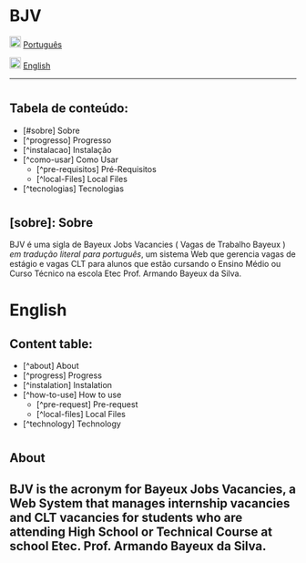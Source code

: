 # BJV

<img src="https://www.gov.br/planalto/pt-br/conheca-a-presidencia/acervo/simbolos-nacionais/bandeira/bandeiragrande.jpg/@@images/image" alt="brazil flag" width="20"/>  [Português]

<img src="https://upload.wikimedia.org/wikipedia/commons/thumb/0/0b/English_language.svg/1920px-English_language.svg.png" alt="brazil flag" width="20"/> [English]

***
#
[Português]: Pt-Br

## Tabela de conteúdo:

 - [#sobre] Sobre
 - [^progresso] Progresso
 - [^instalacao] Instalação
 - [^como-usar] Como Usar
	 - [^pre-requisitos] Pré-Requisitos
	 - [^local-Files] Local Files
 - [^tecnologias] Tecnologias
#

## [sobre]: Sobre 
BJV é uma sigla de Bayeux Jobs Vacancies ( Vagas de Trabalho Bayeux ) *em tradução literal para português*, um sistema Web que gerencia vagas de estágio e vagas CLT para alunos que estão cursando o Ensino Médio ou Curso Técnico na escola Etec Prof. Armando Bayeux da Silva.



[English]: En

# English

## Content table:

 - [^about] About
 - [^progress] Progress
 - [^instalation] Instalation
 - [^how-to-use] How to use
	 - [^pre-request] Pre-request
	 - [^local-files] Local Files
 - [^technology]  Technology
#

## About

## BJV is the acronym for Bayeux Jobs Vacancies, a Web System that manages internship vacancies and CLT vacancies for students who are attending High School or Technical Course at school Etec. Prof. Armando Bayeux da Silva.




